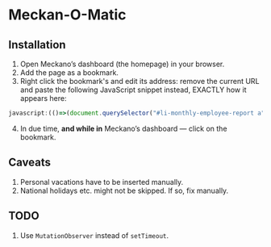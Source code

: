 # Meckan-O-Matic

## Installation

1. Open Meckano’s dashboard (the homepage) in your browser.
2. Add the page as a bookmark.
3. Right click the bookmark's and edit its address: remove the current URL and paste the following JavaScript snippet instead, EXACTLY how it appears here:

```js
javascript:(()=>(document.querySelector("#li-monthly-employee-report a").click(),setTimeout(()=>{document.querySelector(".export.free-reporting").click(),setTimeout(()=>{["checkIn","checkOut"].forEach(a=>document.querySelectorAll(`tr:not([class*=holiday]) input.${a}`).forEach(b=>b.value="checkIn"===a?"09:00":"18:00"))},1e3)},1e3)))()
```

4. In due time, **and while in** Meckano’s dashboard — click on the bookmark.

## Caveats

1. Personal vacations have to be inserted manually.
2. National holidays etc. might not be skipped. If so, fix manually.

## TODO

1. Use `MutationObserver` instead of `setTimeout`.

